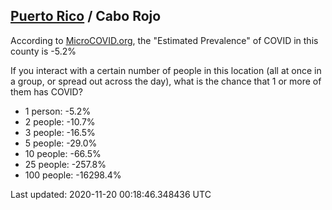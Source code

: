 
## [Puerto Rico](/united-states/puerto-rico) / Cabo Rojo

According to [MicroCOVID.org](http://microcovid.org),
the "Estimated Prevalence" of COVID in this county is -5.2%

If you interact with a certain number of people in this location
(all at once in a group, or spread out across the day), what is the chance that
1 or more of them has COVID?

- 1 person: -5.2%
- 2 people: -10.7%
- 3 people: -16.5%
- 5 people: -29.0%
- 10 people: -66.5%
- 25 people: -257.8%
- 100 people: -16298.4%

Last updated: 2020-11-20 00:18:46.348436 UTC
